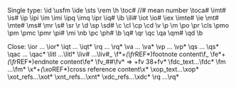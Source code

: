 Single type:
\id
\usfm
\ide
\sts
\rem
\h
\toc# //# mean number
\toca#
\imt#
\is#
\ip
\ipi
\im
\imi
\ipq
\imq
\ipr
\iq#
\ib
\ili#
\iot
\io#
\iex
\imte#
\ie
\mt#
\mte#
\ms#
\mr
\s#
\sr
\r
\d
\sp
\sd#
\c
\cl
\cp
\cd
\v
\p
\m
\po
\pr
\cls
\pmo
\pm
\pmc
\pmr
\pi#
\mi
\nb
\pc
\ph#
\b
\q#
\qr
\qc
\qa
\qm#
\qd
\b

Close:
\ior ... \ior*
\iqt ... \iqt*
\rq ... \rq*
\va ... \va*
\vp ... \vp*
\qs ... \qs*
\qac ... \qac*
\litl …\litl*
\liv# …\liv#_
\f*+*(\fr*REF*)footnote content\f_
\fe*+*(\fr*REF*)endnote content\fe*
\fv\_##\fv* => \+fv 38\+fv*
\fdc_text...\fdc*
\fm …\fm*
\x*+*(\xo*REF*)cross reference content\x*
\xop_text...\xop*
\xot_refs...\xot*
\xnt_refs...\xnt*
\xdc_refs...\xdc*
\rq ...\rq\*
